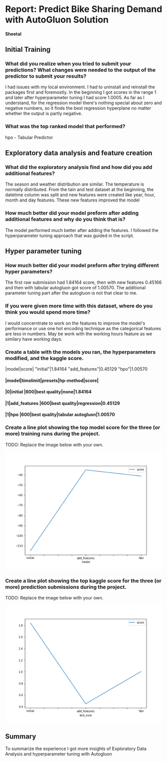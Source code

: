 # Report: Predict Bike Sharing Demand with AutoGluon Solution
#### Sheetal

## Initial Training
### What did you realize when you tried to submit your predictions? What changes were needed to the output of the predictor to submit your results?
I had issues with my local environment. I had to uninstall and reinstall the packages first and foremostly. In the beginning I got scores in the range 1 and later after hyperparameter tuning I had score 1.0005. As far as I understand, for the regression model there's nothing special about zero and negative numbers, so it finds the best regression hyperplane no matter whether the output is partly negative.

### What was the top ranked model that performed?
hpo - Tabular Predictor

## Exploratory data analysis and feature creation
### What did the exploratory analysis find and how did you add additional features?
The season and weather distribution are similar. The temperature is normally distributed. From the tain and test dataset at the beginning, the datetime column was split and new features were created like year, hour, month and day features. These new features improved the model 

### How much better did your model preform after adding additional features and why do you think that is?
The model performed much better after adding the features. I followed the hyperparameter tuning approach that was guided in the script.

## Hyper parameter tuning
### How much better did your model preform after trying different hyper parameters?
The first raw submission had 1.84164 score, then with new features 0.45166 and then with tabular autogluon got score of 1.00570. The additional parameter tuning part after the autogluon is not that clear to me.

### If you were given more time with this dataset, where do you think you would spend more time?
I would concerntrate to work on the features to  improve the model's performance or use one hot encoding technique as the categorical features are less in numbers. May be work with the working hours feature as we similary have working days.

### Create a table with the models you ran, the hyperparameters modified, and the kaggle score.

|model|score| "initial"|1.84164 "add_features"|0.45129 "hpo"|1.00570
#### |model|timelimit|presets|hp-method|score|
#### |0|initial |600|best quality|none|1.84164
#### |1|add_features |600|best quality|regression|0.45129
#### |1|hpo |600|best quality|tabular autogluon|1.00570
### Create a line plot showing the top model score for the three (or more) training runs during the project.

TODO: Replace the image below with your own.

![model_train_score.png](img/model_train_score.png)

### Create a line plot showing the top kaggle score for the three (or more) prediction submissions during the project.

TODO: Replace the image below with your own.

![model_test_score.png](img/model_test_score.png)

## Summary
To summarize the experience I got more insights of Exploratory Data Analysis and hyperparameter tuning with Autogluon

